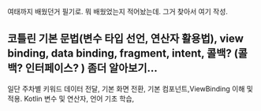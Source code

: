 
여태까지 배웠던거 필기로. 뭐 배웠었는지 적어놨는데. 그거 찾아서 여기 작성.

코틀린 기본 문법(변수 타입 선언, 연산자 활용법), view binding, data binding, fragment, intent, 콜백? (콜백? 인터페이스? )
좀더 알아보기...
---
일단 주차별 키워드
데이터 전달, 기본 화면 전환, 기본 컴포넌트,ViewBinding 이해 및 적용. Kotlin 변수 및 연산자, 언어 기초 학습, 
